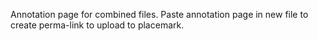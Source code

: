 Annotation page for combined files.
Paste annotation page in new file to create perma-link to upload to placemark.
